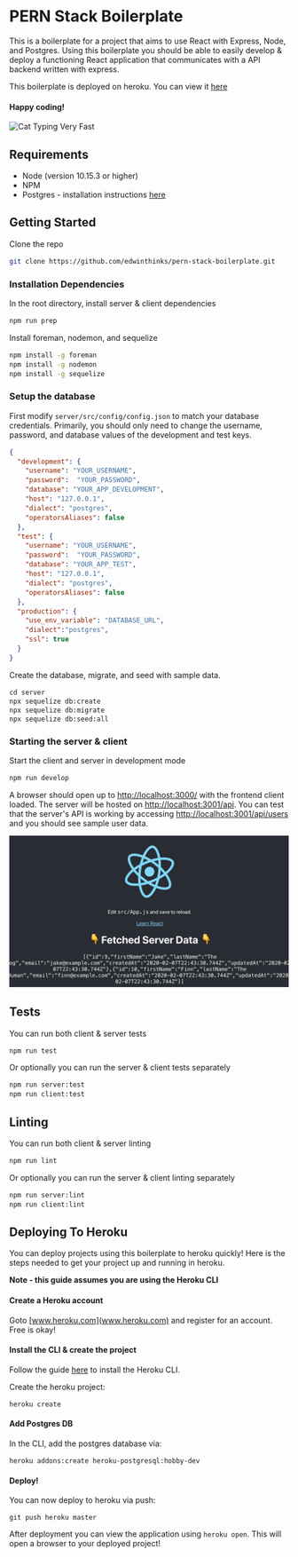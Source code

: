 # PERN Stack Boilerplate

This is a boilerplate for a project that aims to use React with Express, Node, and Postgres. Using this boilerplate you should be able to easily develop & deploy a functioning React application that communicates with a API backend written with express.

This boilerplate is deployed on heroku. You can view it [here](https://pern-stack.herokuapp.com/)

#### Happy coding!
![Cat Typing Very Fast](https://media.giphy.com/media/heIX5HfWgEYlW/giphy.gif)

## Requirements

- Node (version 10.15.3 or higher)
- NPM
- Postgres - installation instructions [here](https://www.postgresql.org/download/)

## Getting Started

Clone the repo
```bash
git clone https://github.com/edwinthinks/pern-stack-boilerplate.git
```

### Installation Dependencies

In the root directory, install server & client dependencies
```bash
npm run prep
```

Install foreman, nodemon, and sequelize
```bash
npm install -g foreman
npm install -g nodemon
npm install -g sequelize
```

### Setup the database

First modify `server/src/config/config.json` to match your database credentials. Primarily, you should only need to change the username, password, and database values of the development and test keys.

```json
{
  "development": {
    "username": "YOUR_USERNAME",
    "password":  "YOUR_PASSWORD",
    "database": "YOUR_APP_DEVELOPMENT",
    "host": "127.0.0.1",
    "dialect": "postgres",
    "operatorsAliases": false
  },
  "test": {
    "username": "YOUR_USERNAME",
    "password":  "YOUR_PASSWORD",
    "database": "YOUR_APP_TEST",
    "host": "127.0.0.1",
    "dialect": "postgres",
    "operatorsAliases": false
  },
  "production": {
    "use_env_variable": "DATABASE_URL",
    "dialect":"postgres",
    "ssl": true
  }
}
```

Create the database, migrate, and seed with sample data.
```
cd server
npx sequelize db:create
npx sequelize db:migrate
npx sequelize db:seed:all
```

### Starting the server & client

Start the client and server in development mode
```bash
npm run develop
```

A browser should open up to [http://localhost:3000/](http://localhost:3000/) with the frontend client loaded.
The server will be hosted on [http://localhost:3001/api](http://localhost:3001/api). You can test
that the server's API is working by accessing [http://localhost:3001/api/users](http://localhost:3001/api/users) and
you should see sample user data.

![Demo](sample-demo.png)

## Tests

You can run both client & server tests
```bash
npm run test
```

Or optionally you can run the server & client tests separately
```bash
npm run server:test
npm run client:test
```

## Linting

You can run both client & server linting
```bash
npm run lint
```

Or optionally you can run the server & client linting separately
```bash
npm run server:lint
npm run client:lint
```

## Deploying To Heroku

You can deploy projects using this boilerplate to heroku quickly! Here is the steps needed 
to get your project up and running in heroku. 

**Note - this guide assumes you are using the Heroku CLI**

#### Create a Heroku account
Goto [www.heroku.com](www.heroku.com) and register for an account. Free is okay!

#### Install the CLI & create the project
Follow the guide [here](https://devcenter.heroku.com/articles/heroku-cli#download-and-install) to install the Heroku CLI.

Create the heroku project:
```
heroku create
```
#### Add Postgres DB

In the CLI, add the postgres database via:
```
heroku addons:create heroku-postgresql:hobby-dev
```

#### Deploy!
You can now deploy to heroku via push:
```
git push heroku master
```

After deployment you can view the application using `heroku open`. This will open a browser to your deployed project!



